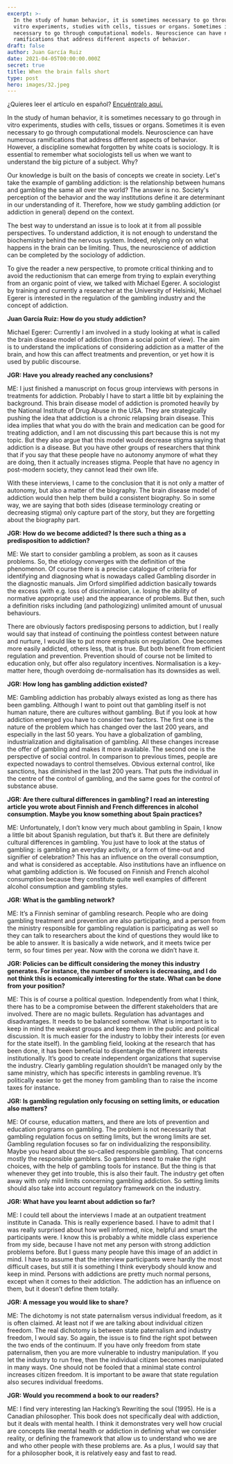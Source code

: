 ```yaml
---
excerpt: >-
  In the study of human behavior, it is sometimes necessary to go through in
  vitro experiments, studies with cells, tissues or organs. Sometimes it is even
  necessary to go through computational models. Neuroscience can have numerous
  ramifications that address different aspects of behavior. 
draft: false
author: Juan García Ruiz
date: 2021-04-05T00:00:00.000Z
secret: true
title: When the brain falls short
type: post
hero: images/32.jpeg
---
```

<span class="clarification-box">
¿Quieres leer el artículo en español? <a href="/Cuando-el-cerebro-no-lo-es-todo">Encuéntralo aquí.</a>
</span>

In the study of human behavior, it is sometimes necessary to go through in vitro experiments, studies with cells, tissues or organs. Sometimes it is even necessary to go through computational models. Neuroscience can have numerous ramifications that address different aspects of behavior. However, a discipline somewhat forgotten by white coats is sociology. It is essential to remember what sociologists tell us when we want to understand the big picture of a subject. Why?

Our knowledge is built on the basis of concepts we create in society. Let's take the example of gambling addiction: is the relationship between humans and gambling the same all over the world? The answer is no. Society's perception of the behavior and the way institutions define it are determinant in our understanding of it. Therefore, how we study gambling addiction (or addiction in general) depend on the context.

The best way to understand an issue is to look at it from all possible perspectives. To understand addiction, it is not enough to understand the biochemistry behind the nervous system. Indeed, relying only on what happens in the brain can be limiting. Thus, the neuroscience of addiction can be completed by the sociology of addiction.

To give the reader a new perspective, to promote critical thinking and to avoid the reductionism that can emerge from trying to explain everything from an organic point of view, we talked with Michael Egerer. A sociologist by training and currently a researcher at the University of Helsinki, Michael Egerer is interested in the regulation of the gambling industry and the concept of addiction.

**Juan García Ruiz: How do you study addiction?**

Michael Egerer: Currently I am involved in a study looking at what is called the brain disease model of addiction (from a social point of view). The aim is to understand the implications of considering addiction as a matter of the brain, and how this can affect treatments and prevention, or yet how it is used by public discourse. 

**JGR: Have you already reached any conclusions?**

ME: I just finished a manuscript on focus group interviews with persons in treatments for addiction. Probably I have to start a little bit by explaining the background. This brain disease model of addiction is promoted heavily by the National Institute of Drug Abuse in the USA. They are strategically pushing the idea that addiction is a chronic relapsing brain disease. This idea implies that what you do with the brain and medication can be good for treating addiction, and I am not discussing this part because this is not my topic. But they also argue that this model would decrease stigma saying that addiction is a disease. But you have other groups of researchers that think that if you say that these people have no autonomy anymore of what they are doing, then it actually increases stigma. People that have no agency in post-modern society, they cannot lead their own life. 

With these interviews, I came to the conclusion that it is not only a matter of autonomy, but also a matter of the biography. The brain disease model of addiction would then help them build a consistent biography. So in some way, we are saying that both sides (disease terminology creating or decreasing stigma) only capture part of the story, but they are forgetting about the biography part.

**JGR: How do we become addicted? Is there such a thing as a predisposition to addiction?**

ME: We start to consider gambling a problem, as soon as it causes problems. So, the etiology converges with the definition of the phenomenon. Of course there is a precise catalogue of criteria for identifying and diagnosing what is nowadays called Gambling disorder in the diagnostic manuals. Jim Orford simplified addiction basically towards the excess (with e.g. loss of discrimination, i.e. losing the ability of normative appropriate use) and the appearance of problems. But then, such a definition risks including (and pathologizing) unlimited amount of unusual behaviours.  

There are obviously factors predisposing persons to addiction, but I really would say that instead of continuing the pointless contest between nature and nurture, I would like to put more emphasis on regulation. One becomes more easily addicted, others less, that is true. But both benefit from efficient regulation and prevention. Prevention should of course not be limited to education only, but offer also regulatory incentives. Normalisation is a key-matter here, though overdoing de-normalisation has its downsides as well. 

**JGR: How long has gambling addiction existed?**

ME: Gambling addiction has probably always existed as long as there has been gambling. Although I want to point out that gambling itself is not human nature, there are cultures without gambling. But if you look at how addiction emerged you have to consider two factors. The first one is the nature of the problem which has changed over the last 200 years, and especially in the last 50 years. You have a globalization of gambling, industrialization and digitalisation of gambling. All these changes increase the offer of gambling and makes it more available. The second one is the perspective of social control. In comparison to previous times, people are expected nowadays to control themselves. Obvious external control, like sanctions, has diminished in the last 200 years. That puts the individual in the centre of the control of gambling, and the same goes for the control of substance abuse.

**JGR: Are there cultural differences in gambling? I read an interesting article you wrote about Finnish and French differences in alcohol consumption. Maybe you know something about Spain practices?**

ME: Unfortunately, I don’t know very much about gambling in Spain, I know a little bit about Spanish regulation, but that’s it. But there are definitely cultural differences in gambling. You just have to look at the status of gambling: is gambling an everyday activity, or a form of time-out and signifier of celebration? This has an influence on the overall consumption, and what is considered as acceptable. Also institutions have an influence on what gambling addiction is. We focused on Finnish and French alcohol consumption because they constitute quite well examples of different alcohol consumption and gambling styles.

**JGR: What is the gambling network?**

ME: It’s a Finnish seminar of gambling research. People who are doing gambling treatment and prevention are also participating, and a person from the ministry responsible for gambling regulation is participating as well so they can talk to researchers about the kind of questions they would like to be able to answer. It is basically a wide network, and it meets twice per term, so four times per year. Now with the corona we didn’t have it. 

**JGR: Policies can be difficult considering the money this industry generates. For instance, the number of smokers is decreasing, and I do not think this is economically interesting for the state. What can be done from your position?**

ME: This is of course a political question. Independently from what I think, there has to be a compromise between the different stakeholders that are involved. There are no magic bullets. Regulation has advantages and disadvantages. It needs to be balanced somehow. What is important is to keep in mind the weakest groups and keep them in the public and political discussion. It is much easier for the industry to lobby their interests (or even for the state itself). In the gambling field, looking at the research that has been done, it has been beneficial to disentangle the different interests institutionally. It’s good to create independent organizations that supervise the industry. Clearly gambling regulation shouldn’t be managed only by the same ministry, which has specific interests in gambling revenue. It’s politically easier to get the money from gambling than to raise the income taxes for instance. 

**JGR: Is gambling regulation only focusing on setting limits, or education also matters?**

ME: Of course, education matters, and there are lots of prevention and education programs on gambling. The problem is not necessarily that gambling regulation focus on setting limits, but the wrong limits are set. Gambling regulation focuses so far on individualizing the responsibility. Maybe you heard about the so-called responsible gambling. That concerns mostly the responsible gamblers. So gamblers need to make the right choices, with the help of gambling tools for instance. But the thing is that whenever they get into trouble, this is also their fault. The industry get often away with only mild limits concerning gambling addiction. So setting limits should also take into account regulatory framework on the industry.

**JGR: What have you learnt about addiction so far?**

ME: I could tell about the interviews I made at an outpatient treatment institute in Canada. This is really experience based. I have to admit that I was really surprised about how well informed, nice, helpful and smart the participants were. I know this is probably a white middle class experience from my side, because I have not met any person with strong addiction problems before. But I guess many people have this image of an addict in mind. I have to assume that the interview participants were hardly the most difficult cases, but still it is something I think everybody should know and keep in mind. Persons with addictions are pretty much normal persons, except when it comes to their addiction. The addiction has an influence on them, but it doesn’t define them totally. 

**JGR: A message you would like to share?**

ME: The dichotomy is not state paternalism versus individual freedom, as it is often claimed. At least not if we are talking about individual citizen freedom. The real dichotomy is between state paternalism and industry freedom, I would say. So again, the issue is to find the right spot between the two ends of the continuum. If you have only freedom from state paternalism, then you are more vulnerable to industry manipulation. If you let the industry to run free, then the individual citizen becomes manipulated in many ways. One should not be fooled that a minimal state control increases citizen freedom. It is important to be aware that state regulation also secures individual freedoms.

**JGR: Would you recommend a book to our readers?**

ME: I find very interesting Ian Hacking’s Rewriting the soul (1995). He is a Canadian philosopher. This book does not specifically deal with addiction, but it deals with mental health. I think it demonstrates very well how crucial are concepts like mental health or addiction in defining what we consider reality, or defining the framework that allow us to understand who we are and who other people with these problems are. As a plus, I would say that for a philosopher book, it is relatively easy and fast to read.
